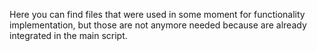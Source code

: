 Here you can find files that were used in some moment for functionality implementation, but those are not anymore needed because are already integrated in the main script.
